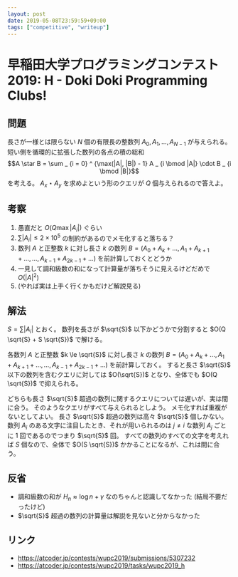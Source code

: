 ```yaml
---
layout: post
date: 2019-05-08T23:59:59+09:00
tags: ["competitive", "writeup"]
---
```


# 早稲田大学プログラミングコンテスト2019: H - Doki Doki Programming Clubs!

## 問題

長さが一様とは限らない $N$ 個の有限長の整数列 $A_0, A_1, \dots, A _ {N - 1}$ が与えられる。
短い側を循環的に拡張した数列の各点の積の総和 $$A \star B = \sum _ {i = 0} ^ {\max(|A|, |B|) - 1} A _ {i \bmod |A|} \cdot B _ {i \bmod |B|}$$ を考える。
$A_x \star A_y$ を求めよという形のクエリが $Q$ 個与えられるので答えよ。

## 考察

1.  愚直だと $O(Q \max |A_i|)$ ぐらい
1.  $\sum |A_i| \le 2 \times 10 ^5$ の制約があるのでメモ化すると落ちる？
1.  数列 $A$ と正整数 $k$ に対し長さ $k$ の数列 $B = (A_0 + A_k + \dots, A_1 + A _ {k + 1} + \dots, \dots, A _ {k - 1} + A _ {2k - 1} + \dots)$ を前計算しておくとどうか
1.  一見して調和級数の和になって計算量が落ちそうに見えるけどだめで $O(|A|^2)$
1.  (やれば実は上手く行くかもだけど解説見る)

## 解法

$S = \sum |A_i|$ とおく。
数列を長さが $\sqrt{S}$ 以下かどうかで分割すると $O(Q \sqrt{S} + S \sqrt{S})$ で解ける。

各数列 $A$ と正整数 $k \le \sqrt{S}$ に対し長さ $k$ の数列 $B = (A_0 + A_k + \dots, A_1 + A _ {k + 1} + \dots, \dots, A _ {k - 1} + A _ {2k - 1} + \dots)$ を前計算しておく。
すると長さ $\sqrt{S}$ 以下の数列を含むクエリに対しては $O(\sqrt{S})$ となり、全体でも $O(Q \sqrt{S})$ で抑えられる。

どちらも長さ $\sqrt{S}$ 超過の数列に関するクエリについては遅いが、実は間に合う。
そのようなクエリがすべて与えられるとしよう。
メモ化すれば重複がないとしてよい。
長さ $\sqrt{S}$ 超過の数列は高々 $\sqrt{S}$ 個しかない。
数列 $A_i$ のある文字に注目したとき、それが用いられるのは $j \ne i$ な数列 $A_j$ ごとに $1$ 回であるのでつまり $\sqrt{S}$ 回。
すべての数列のすべての文字を考えれば $S$ 個なので、全体で $O(S \sqrt{S})$ かかることになるが、これは間に合う。

## 反省

-   調和級数の和が $H_n \approx \log n + \gamma$ なのちゃんと認識してなかった (結局不要だったけど)
-   $\sqrt{S}$ 超過の数列の計算量は解説を見ないと分からなかった

## リンク

-   <https://atcoder.jp/contests/wupc2019/submissions/5307232>
-   <https://atcoder.jp/contests/wupc2019/tasks/wupc2019_h>
